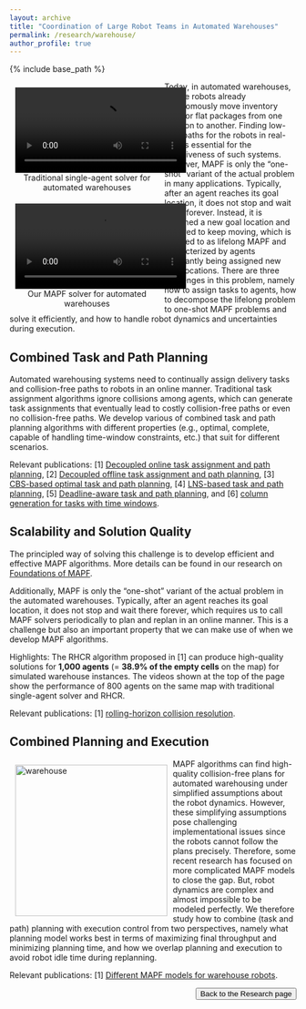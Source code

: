 ```yaml
---
layout: archive
title: "Coordination of Large Robot Teams in Automated Warehouses"
permalink: /research/warehouse/
author_profile: true
---
```


{% include base_path %}

<div>
    <div id="wrapper" style="float: left; width: 50%; padding: 10px; text-align: center"> 
        <video id="single-agent" width="300pt"  autoplay loop controls> 
            <source type="video/mp4" src="https://jiaoyangli.me/images/Single+_800agents-8x.mp4" /> 
        </video>
        <figcaption>Traditional single-agent solver for automated warehouses</figcaption>
    </div>
    <div id="wrapper" style="float: left; width: 50%; padding: 10px; text-align: center">
        <video id="multi-agent" width="300pt"  autoplay loop controls> 
            <source type="video/mp4" src="https://jiaoyangli.me/images/PBS_w=10_800agents-8x.mp4" /> 
        </video>
        <figcaption>Our MAPF solver for automated warehouses</figcaption>
    </div>
    Today, in automated warehouses, 
    mobile robots already autonomously move inventory pods or flat packages from one location to another. 
    Finding low-cost paths for the robots in real-time is essential for the effectiveness of such systems. 
    However, MAPF is only the “one-shot” variant of the actual problem in many applications. 
    Typically, after an agent reaches its goal location, it does not stop and wait there forever. 
    Instead, it is assigned a new goal location and required to keep moving, 
    which is referred to as lifelong MAPF and characterized by agents constantly being assigned new goal locations. 
    There are three challenges in this problem, namely 
    how to assign tasks to agents, 
    how to decompose the lifelong problem to one-shot MAPF problems and solve it efficiently, and
    how to handle robot dynamics and uncertainties during execution.
</div>

## Combined Task and Path Planning

Automated warehousing systems need to continually assign delivery tasks and collision-free paths to robots 
in an online manner. Traditional task assignment algorithms ignore collisions among agents, 
which can generate task assignments that eventually lead to costly collision-free paths or even no collision-free paths.
We develop various of combined task and path planning algorithms with different properties 
(e.g., optimal, complete, capable of handling time-window constraints, etc.) that suit for different scenarios.

Relevant publications: 
[1] [Decoupled online task assignment and path planning](https://jiaoyangli.me/publications/MaAAMAS17), 
[2] [Decoupled offline task assignment and path planning](https://jiaoyangli.me/publications/LiuAAMAS19), 
[3] [CBS-based optimal task and path planning](https://jiaoyangli.me/publications/ZhongICRA22), 
[4] [LNS-based task and path planning](https://jiaoyangli.me/publications/XuIROS22),
[5] [Deadline-aware task and path planning](https://jiaoyangli.me/publications/HuangHSI22), and
[6] [column generation for tasks with time windows](https://arxiv.org/abs/2103.08835 "Preprint 2021").


## Scalability and Solution Quality

The principled way of solving this challenge is to develop efficient and effective MAPF algorithms. 
More details can be found in our research on [Foundations of MAPF](https://jiaoyangli.me/research/mapf/).

Additionally, MAPF is only the “one-shot” variant of the actual problem in the automated warehouses. 
Typically, after an agent reaches its goal location, it does not stop and wait there forever, 
which requires us to call MAPF solvers periodically to plan and replan in an online manner.
This is a challenge but also an important property that we can make use of when we develop MAPF algorithms.

Highlights:
The RHCR algorithm proposed in [1] can produce high-quality solutions for **1,000 agents** (= **38.9% of the empty cells** on the map) for simulated warehouse instances. 
The videos shown at the top of the page show the performance of 800 agents on the same map with traditional single-agent solver and RHCR.

Relevant publications: 
[1] [rolling-horizon collision resolution](https://jiaoyangli.me/publications/LiAAAI21lifelong).


## Combined Planning and Execution


<img src="https://jiaoyangli.me/images/warehouse-5x.gif" style="float:left;width:200pt;padding:10px;"  alt="warehouse"/>
MAPF algorithms can find high-quality collision-free plans for automated warehousing 
under simplified assumptions about the robot dynamics. 
However, these simplifying assumptions pose challenging implementational issues 
since the robots cannot follow the plans precisely. 
Therefore, some recent  research  has  focused  on  more  complicated MAPF models to close the gap.
But, robot dynamics are complex and almost impossible to be modeled perfectly.
We therefore study how  to combine (task and path) planning with execution control from two perspectives,
namely what planning model works best in terms of maximizing final throughput and minimizing planning time, and
how we overlap planning and execution to avoid robot idle time during replanning.

Relevant publications: 
[1] [Different MAPF models for warehouse robots](https://jiaoyangli.me/publications/VaramballySoCS22).


<div style="float: right;">
    <button onclick="location.href='https://jiaoyangli.me/research/'" type="button">Back to the Research page</button>
</div>
